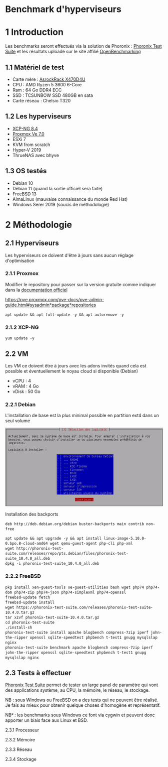 # **Benchmark d'hyperviseurs**

# 1 Introduction

Les benchmarks seront effectués via la solution de Phoronix : [Phoronix Test Suite](http://phoronix-test-suite.com) et les résultats uploadé sur le site affilié [OpenBenchmarking](https://openbenchmarking.org)

## 1.1 Matériel de test

* Carte mère : [AsrockRack X470D4U](https://www.asrockrack.com/general/productdetail.asp?Model=X470D4U#Specifications)
* CPU : AMD Ryzen 5 3600 6-Core
* Ram : 64 Go DDR4 ECC
* SSD : TCSUNBOW SSD 480GB en sata
* Carte réseau : Chelsio T320

## 1.2 Les hyperviseurs

* [XCP-NG 8.4](https://xcp-ng.org)
* [Proxmox Ve 7.0](https://www.proxmox.com)
* ESXi 7
* KVM from scratch
* Hyper-V 2019
* ThrueNAS avec bhyve

## 1.3 OS testés

* Debian 10
* Debian 11 (quand la sortie officiel sera faite)
* FreeBSD 13
* AlmaLinux (mauvaise connaissance du monde Red Hat)
* Windows Serer 2019 (soucis de méthodologie)

# 2 Méthodologie

## 2.1 Hyperviseurs

Les hyperviseurs ce doivent d'être à jours sans aucun réglage d'optimisation

### 2.1.1 Proxmox

Modifier le repository pour passer sur la version gratuite comme indiquer dans la [documentation officiel](https://pve.proxmox.com/pve-docs/pve-admin-guide.html#sysadmin_package_repositories)

https://pve.proxmox.com/pve-docs/pve-admin-guide.html#sysadmin*package*repositories

```
apt update && apt full-update -y && apt autoremove -y
```

### 2.1.2 XCP-NG

```
yum update -y
```

## 2.2 VM

Les VM ce doivent être à jours avec les adons invités quand cela est possible et éventuellement le noyau cloud si disponible (Debian)

* vCPU : 4
* vRAM : 4 Go
* vDisk : 50 Go

### 2.2.1 Debian

L'installation de base est la plus minimal possible en partition ext4 dans un seul volume

![alt text](https://github.com/Nidouille/benchmarks/blob/main/pics/debian-1.png)

Installation des backports

```
deb http://deb.debian.org/debian buster-backports main contrib non-free
```

```
apt update && apt upgrade -y && apt install linux-image-5.10.0-0.bpo.8-cloud-amd64 wget qemu-guest-agent php-cli php-xml
wget http://phoronix-test-suite.com/releases/repo/pts.debian/files/phoronix-test-suite_10.4.0_all.deb
dpkg -i phoronix-test-suite_10.4.0_all.deb
```

### 2.2.2 FreeBSD

```
pkg install xen-guest-tools xe-guest-utilities bash wget php74 php74-dom php74-zip php74-json php74-simplexml php74-openssl
freebsd-update fetch
freebsd-update install
wget https://phoronix-test-suite.com/releases/phoronix-test-suite-10.4.0.tar.gz
tar xzvf phoronix-test-suite-10.4.0.tar.gz
cd phoronix-test-suite
./install-sh
phoronix-test-suite install apache blogbench compress-7zip iperf john-the-ripper openssl sqlite-speedtest phpbench t-test1 gnupg mysqlslap nginx
phoronix-test-suite benchmark apache blogbench compress-7zip iperf john-the-ripper openssl sqlite-speedtest phpbench t-test1 gnupg mysqlslap nginx
```

## 2.3 Tests à effectuer

[Phoronix Test Suite](http://phoronix-test-suite.com) permet de tester un large panel de paramètre qui vont des applications système, au CPU, la mémoire, le réseau, le stockage.

NB : sous Windows ou FreeBSD on a des tests qui ne peuvent être réalisé. Je fais au mieux pour obtenir quelque choses d'homogène et représentatif.

NB² : les benchmarks sous Windows ce font via cygwin et peuvent donc apporter un biais face aux Linux et BSD.

2\.3.1 Processeur

2\.3.2 Mémoire

2\.3.3 Réseau

2\.3.4 Stockage
